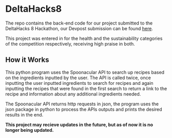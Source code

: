 # DeltaHacks8
The repo contains the back-end code for our project submitted to the DeltaHacks 8 Hackathon, our Devpost submission can be found <a href="https://devpost.com/software/cook-with-me" target="_blank">here</a>.

This project was entered in for the health and the sustainability categories of the competition respectively, receiving high praise in both.

## How it Works

This python program uses the Spoonacular API to search up recipes based on the ingredients inputted by the user. The API is called twice, once inputting the user inputted ingredients to search for recipes and again inputting the recipes that were found in the first search to return a link to the recipe and information about any additional ingredients needed.

The Spoonacular API returns http requests in json, the program uses the json package in python to process the APIs outputs and prints the desired results in the end.

**This project may recieve updates in the future, but as of now it is no longer being updated.**

